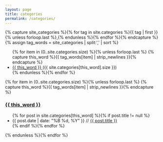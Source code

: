 ```yaml
---
layout: page
title: categories
permalink: /categories/
---
```


{% capture site_categories %}{% for tag in site.categories %}{{ tag | first }}
{% unless forloop.last %},{% endunless %}{% endfor %}{% endcapture %}
{% assign tag_words = site_categories | split:',' | sort %}

  <ul class="post-list inline">
  {% for item in (0..site.categories.size) %}{% unless forloop.last %}
    {% capture this_word %}{{ tag_words[item] | strip_newlines }}{% endcapture %}
    <li><a href="#{{ this_word | cgi_escape }}" class="post-link" >{{ this_word }} <span></span></a>({{ site.categories[this_word].size }})</li>
  {% endunless %}{% endfor %}
  </ul>

  {% for item in (0..site.categories.size) %}{% unless forloop.last %}
    {% capture this_word %}{{ tag_words[item] | strip_newlines }}{% endcapture %}
  <h3 id="{{ this_word | cgi_escape }}"><a href="#{{this_word | split: " " | join: '+'}}" class="post-link">{{ this_word }}</a></h3>
  <ul class="post-list">
    {% for post in site.categories[this_word] %}{% if post.title != null %}
    <li itemscope><span class="entry-date"><time datetime="{{ post.date | date_to_xmlschema }}" itemprop="datePublished">{{ post.date | date: "%B %d, %Y" }}</time></span> // <a href="{{ post.url }}" class="post-link">{{ post.title }}</a></li>
    {% endif %}{% endfor %}
  </ul>
{% endunless %}{% endfor %}
